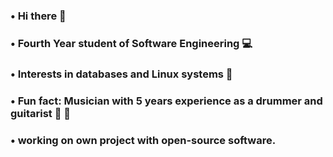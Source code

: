 ### • Hi there 👋
### • Fourth Year student of Software Engineering 💻
### • Interests in databases and Linux systems 🐧
### • Fun fact: Musician with 5 years experience as a drummer and guitarist 🥁 🎸
### • working on own project with open-source software.
<!--
**CrisMedL/CrisMedL** is a ✨ _special_ ✨ repository because its `README.md` (this file) appears on your GitHub profile.

Here are some ideas to get you started:

- 🔭 I’m currently working on ...
- 🌱 I’m currently learning ...
- 👯 I’m looking to collaborate on ...
- 🤔 I’m looking for help with ...
- 💬 Ask me about ...
- 📫 How to reach me: ...
- 😄 Pronouns: ...
- ⚡ Fun fact: ...
-->
